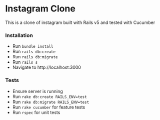 # Instagram Clone

This is a clone of instagram built with Rails v5 and tested with Cucumber

### Installation

* Run `bundle install`
* Run `rails db:create`
* Run `rails db:migrate`
* Run `rails s`
* Navigate to http://localhost:3000

### Tests
* Ensure server is running
* Run `rake db:create RAILS_ENV=test`
* Run `rake db:migrate RAILS_ENV=test`
* Run `rake cucumber` for feature tests
* Run `rspec` for unit tests
